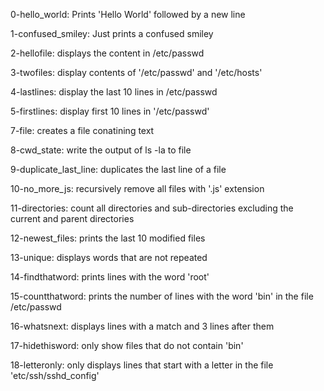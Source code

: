 0-hello_world: Prints 'Hello World' followed by a new line
 
1-confused_smiley: Just prints a confused smiley

2-hellofile: displays the content in /etc/passwd 

3-twofiles: display contents of '/etc/passwd' and '/etc/hosts'

4-lastlines: display the last 10 lines in /etc/passwd

5-firstlines: display first 10 lines in '/etc/passwd'

7-file: creates a file conatining text

8-cwd_state: write the output of ls -la to file

9-duplicate_last_line: duplicates the last line of a file

10-no_more_js: recursively remove all files with '.js' extension

11-directories: count all directories and sub-directories excluding the current and parent directories

12-newest_files: prints the last 10 modified files

13-unique: displays words that are not repeated

14-findthatword: prints lines with the word 'root'

15-countthatword: prints the number of lines with the word 'bin' in the file /etc/passwd

16-whatsnext: displays lines with a match and 3 lines after them

17-hidethisword: only show files that do not contain 'bin'

18-letteronly: only displays lines that start with a letter in the file 'etc/ssh/sshd_config'

